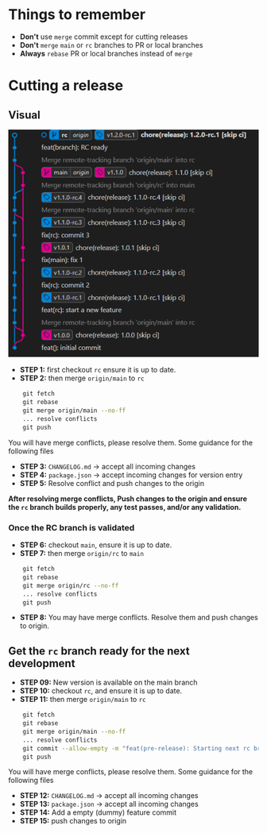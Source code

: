 # Things to remember

* **Don't** use `merge` commit except for cutting releases
* **Don't** `merge` `main` or `rc` branches to PR or local branches
* **Always** `rebase` PR or local branches instead of `merge`
# Cutting a release

## Visual

![image](./GitGraph-semver.png)


* **STEP 1:** first checkout `rc` ensure it is up to date.
* **STEP 2:** then merge `origin/main` to `rc`

```zsh
    git fetch
    git rebase
    git merge origin/main --no-ff
    ... resolve conflicts
    git push
```
You will have merge conflicts, please resolve them. Some guidance for the following files
   
* **STEP 3:** `CHANGELOG.md` -> accept all incoming changes
* **STEP 4:** `package.json` -> accept incoming changes for version entry
* **STEP 5:** Resolve conflict and push changes to the origin

**After resolving merge conflicts, Push changes to the origin and ensure the `rc` branch builds properly, any test passes, and/or any validation.**


### Once the RC branch is validated

* **STEP 6:** checkout `main`, ensure it is up to date.
* **STEP 7:** then merge `origin/rc` to `main`

```zsh
    git fetch
    git rebase
    git merge origin/rc --no-ff
    ... resolve conflicts
    git push
```
* **STEP 8:** You may have merge conflicts. Resolve them and push changes to origin.


## Get the `rc` branch ready for the next development

* **STEP 09:** New version is available on the main branch
* **STEP 10:** checkout `rc`, and ensure it is up to date.
* **STEP 11:** then merge `origin/main` to `rc`

```zsh
    git fetch
    git rebase
    git merge origin/main --no-ff
    ... resolve conflicts
    git commit --allow-empty -m "feat(pre-release): Starting next rc branch" 
    git push
```
You will have merge conflicts, please resolve them. Some guidance for the following files
   
* **STEP 12:** `CHANGELOG.md` -> accept all incoming changes
* **STEP 13:** `package.json` -> accept all incoming changes
* **STEP 14:** Add a empty (dummy) feature commit
* **STEP 15:** push changes to origin
